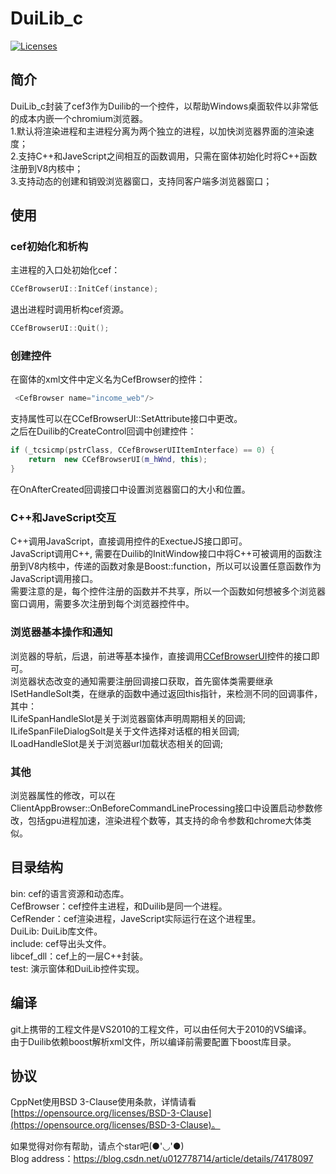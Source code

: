 # DuiLib_c
<p align="left">
    <a href="https://opensource.org/licenses/BSD-3-Clause"><img src="https://img.shields.io/badge/license-bsd-orange.svg" alt="Licenses"></a>
</p> 

## 简介
DuiLib_c封装了cef3作为Duilib的一个控件，以帮助Windows桌面软件以非常低的成本内嵌一个chromium浏览器。   
1.默认将渲染进程和主进程分离为两个独立的进程，以加快浏览器界面的渲染速度；    
2.支持C++和JaveScript之间相互的函数调用，只需在窗体初始化时将C++函数注册到V8内核中；   
3.支持动态的创建和销毁浏览器窗口，支持同客户端多浏览器窗口；    

## 使用

### cef初始化和析构   
主进程的入口处初始化cef：   
```c++
CCefBrowserUI::InitCef(instance);                                                                                      
```
退出进程时调用析构cef资源。   
```c++
CCefBrowserUI::Quit();
```
   
### 创建控件
在窗体的xml文件中定义名为CefBrowser的控件：   
```c++
 <CefBrowser name="income_web"/>
```
支持属性可以在CCefBrowserUI::SetAttribute接口中更改。   
之后在Duilib的CreateControl回调中创建控件：      
```c++
if (_tcsicmp(pstrClass, CCefBrowserUIItemInterface) == 0) {
	return  new CCefBrowserUI(m_hWnd, this);
}
```
在OnAfterCreated回调接口中设置浏览器窗口的大小和位置。    
   
### C++和JaveScript交互    
C++调用JavaScript，直接调用控件的ExectueJS接口即可。    
JavaScript调用C++, 需要在Duilib的InitWindow接口中将C++可被调用的函数注册到V8内核中，传递的函数对象是Boost::function，所以可以设置任意函数作为JavaScript调用接口。    
需要注意的是，每个控件注册的函数并不共享，所以一个函数如何想被多个浏览器窗口调用，需要多次注册到每个浏览器控件中。  
   
### 浏览器基本操作和通知   
浏览器的导航，后退，前进等基本操作，直接调用[CCefBrowserUI](/test/UICefBrowser.h)控件的接口即可。   
浏览器状态改变的通知需要注册回调接口获取，首先窗体类需要继承ISetHandleSolt类，在继承的函数中通过返回this指针，来检测不同的回调事件，其中：  
ILifeSpanHandleSlot是关于浏览器窗体声明周期相关的回调;   
ILifeSpanFileDialogSolt是关于文件选择对话框的相关回调;    
ILoadHandleSlot是关于浏览器url加载状态相关的回调;   
   
### 其他
浏览器属性的修改，可以在ClientAppBrowser::OnBeforeCommandLineProcessing接口中设置启动参数修改，包括gpu进程加速，渲染进程个数等，其支持的命令参数和chrome大体类似。   
   
## 目录结构
bin: cef的语言资源和动态库。   
CefBrowser：cef控件主进程，和Duilib是同一个进程。   
CefRender：cef渲染进程，JaveScript实际运行在这个进程里。   
DuiLib: DuiLib库文件。   
include: cef导出头文件。   
libcef_dll：cef上的一层C++封装。    
test: 演示窗体和DuiLib控件实现。  
   
## 编译
git上携带的工程文件是VS2010的工程文件，可以由任何大于2010的VS编译。    
由于Duilib依赖boost解析xml文件，所以编译前需要配置下boost库目录。   

## 协议

CppNet使用BSD 3-Clause使用条款，详情请看[https://opensource.org/licenses/BSD-3-Clause](https://opensource.org/licenses/BSD-3-Clause)。  

如果觉得对你有帮助，请点个star吧(●'◡'●)   
Blog address：https://blog.csdn.net/u012778714/article/details/74178097   
